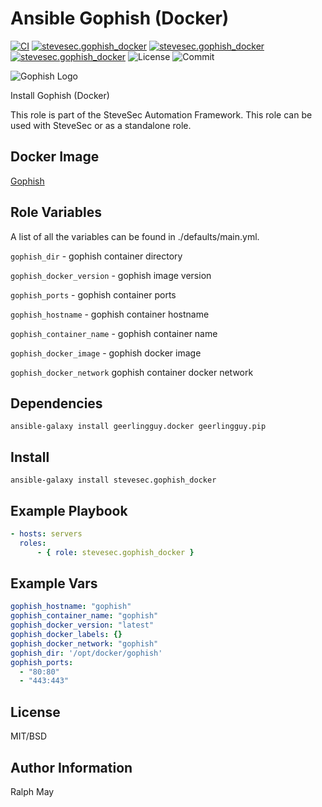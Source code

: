 Ansible Gophish (Docker)
=========
[![CI](https://github.com/stevesec/ansible-role-gophish-docker/workflows/CI/badge.svg?event=push)](https://github.com/stevesec/ansible-role-gophish-docker/actions?query=workflow%3ACI)
[![stevesec.gophish_docker](https://img.shields.io/ansible/role/58017)](https://galaxy.ansible.com/stevesec/gophish_docker)
[![stevesec.gophish_docker](https://img.shields.io/ansible/quality/58017)](https://galaxy.ansible.com/stevesec/gophish_docker)
[![stevesec.gophish_docker](https://img.shields.io/ansible/role/d/58017)](https://galaxy.ansible.com/stevesec/gophish_docker)
![License](https://img.shields.io/github/license/stevesec/ansible-role-gophish-docker)
![Commit](https://img.shields.io/github/last-commit/stevesec/ansible-role-gophish-docker)

![Gophish Logo](./images/gophish_logo.png "Gophish Logo")


Install Gophish (Docker)

This role is part of the SteveSec Automation Framework. This role can be used with SteveSec or as a standalone role.

Docker Image
-------------

[Gophish](https://hub.docker.com/r/gophish/gophish)

Role Variables
--------------

A list of all the variables can be found in ./defaults/main.yml.

`gophish_dir` - gophish container directory 

`gophish_docker_version` - gophish image version

`gophish_ports` - gophish container ports

`gophish_hostname` - gophish container hostname

`gophish_container_name` - gophish container name 

`gophish_docker_image` - gophish docker image

`gophish_docker_network` gophish container docker network

Dependencies
------------

```shell
ansible-galaxy install geerlingguy.docker geerlingguy.pip
```

Install
------------

```shell
ansible-galaxy install stevesec.gophish_docker
```

Example Playbook
----------------

```yaml
- hosts: servers
  roles:
      - { role: stevesec.gophish_docker }
```

Example Vars
----------------

```yaml
gophish_hostname: "gophish"
gophish_container_name: "gophish"
gophish_docker_version: "latest"
gophish_docker_labels: {}
gophish_docker_network: "gophish"
gophish_dir: '/opt/docker/gophish'
gophish_ports:
  - "80:80"
  - "443:443"
```

License
-------

MIT/BSD

Author Information
------------------

Ralph May
